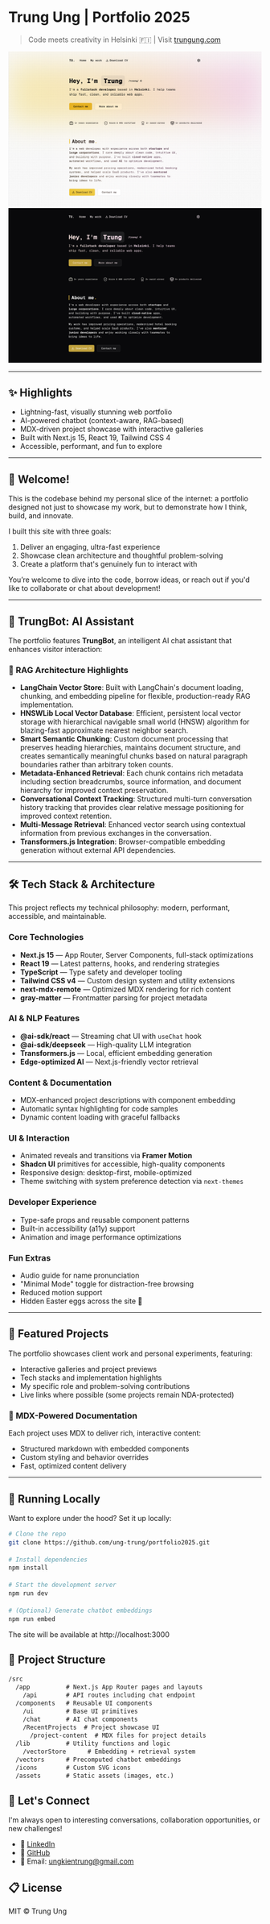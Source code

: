# Trung Ung | Portfolio 2025

> Code meets creativity in Helsinki 🇫🇮 | Visit [trungung.com](https://trungung.com)

![Portfolio Preview - Light Mode](/public/images/portfolio-2025-1.png)  
![Portfolio Preview - Dark Mode](/public/images/portfolio-2025-2.png)

---

## ✨ Highlights

- Lightning-fast, visually stunning web portfolio
- AI-powered chatbot (context-aware, RAG-based)
- MDX-driven project showcase with interactive galleries
- Built with Next.js 15, React 19, Tailwind CSS 4
- Accessible, performant, and fun to explore

---

## 👋 Welcome!

This is the codebase behind my personal slice of the internet: a portfolio designed not just to showcase my work, but to demonstrate how I think, build, and innovate.

I built this site with three goals:

1. Deliver an engaging, ultra-fast experience
2. Showcase clean architecture and thoughtful problem-solving
3. Create a platform that's genuinely fun to interact with

You’re welcome to dive into the code, borrow ideas, or reach out if you'd like to collaborate or chat about development!

---

## 🤖 TrungBot: AI Assistant

The portfolio features **TrungBot**, an intelligent AI chat assistant that enhances visitor interaction:

### 🧠 RAG Architecture Highlights

- **LangChain Vector Store**: Built with LangChain's document loading, chunking, and embedding pipeline for flexible, production-ready RAG implementation.
- **HNSWLib Local Vector Database**: Efficient, persistent local vector storage with hierarchical navigable small world (HNSW) algorithm for blazing-fast approximate nearest neighbor search.
- **Smart Semantic Chunking**: Custom document processing that preserves heading hierarchies, maintains document structure, and creates semantically meaningful chunks based on natural paragraph boundaries rather than arbitrary token counts.
- **Metadata-Enhanced Retrieval**: Each chunk contains rich metadata including section breadcrumbs, source information, and document hierarchy for improved context preservation.
- **Conversational Context Tracking**: Structured multi-turn conversation history tracking that provides clear relative message positioning for improved context retention.
- **Multi-Message Retrieval**: Enhanced vector search using contextual information from previous exchanges in the conversation.
- **Transformers.js Integration**: Browser-compatible embedding generation without external API dependencies.

---

## 🛠️ Tech Stack & Architecture

This project reflects my technical philosophy: modern, performant, accessible, and maintainable.

### Core Technologies

- **Next.js 15** — App Router, Server Components, full-stack optimizations
- **React 19** — Latest patterns, hooks, and rendering strategies
- **TypeScript** — Type safety and developer tooling
- **Tailwind CSS v4** — Custom design system and utility extensions
- **next-mdx-remote** — Optimized MDX rendering for rich content
- **gray-matter** — Frontmatter parsing for project metadata

### AI & NLP Features

- **@ai-sdk/react** — Streaming chat UI with `useChat` hook
- **@ai-sdk/deepseek** — High-quality LLM integration
- **Transformers.js** — Local, efficient embedding generation
- **Edge-optimized AI** — Next.js-friendly vector retrieval

### Content & Documentation

- MDX-enhanced project descriptions with component embedding
- Automatic syntax highlighting for code samples
- Dynamic content loading with graceful fallbacks

### UI & Interaction

- Animated reveals and transitions via **Framer Motion**
- **Shadcn UI** primitives for accessible, high-quality components
- Responsive design: desktop-first, mobile-optimized
- Theme switching with system preference detection via `next-themes`

### Developer Experience

- Type-safe props and reusable component patterns
- Built-in accessibility (a11y) support
- Animation and image performance optimizations

### Fun Extras

- Audio guide for name pronunciation
- "Minimal Mode" toggle for distraction-free browsing
- Reduced motion support
- Hidden Easter eggs across the site 🎯

---

## 📸 Featured Projects

The portfolio showcases client work and personal experiments, featuring:

- Interactive galleries and project previews
- Tech stacks and implementation highlights
- My specific role and problem-solving contributions
- Live links where possible (some projects remain NDA-protected)

### 📝 MDX-Powered Documentation

Each project uses MDX to deliver rich, interactive content:

- Structured markdown with embedded components
- Custom styling and behavior overrides
- Fast, optimized content delivery

---

## 🚀 Running Locally

Want to explore under the hood? Set it up locally:

```bash
# Clone the repo
git clone https://github.com/ung-trung/portfolio2025.git

# Install dependencies
npm install

# Start the development server
npm run dev

# (Optional) Generate chatbot embeddings
npm run embed
```

The site will be available at http://localhost:3000

## 📁 Project Structure

```
/src
  /app          # Next.js App Router pages and layouts
    /api        # API routes including chat endpoint
  /components   # Reusable UI components
    /ui         # Base UI primitives
    /chat       # AI chat components
    /RecentProjects  # Project showcase UI
      /project-content  # MDX files for project details
  /lib          # Utility functions and logic
    /vectorStore      # Embedding + retrieval system
  /vectors      # Precomputed chatbot embeddings
  /icons        # Custom SVG icons
  /assets       # Static assets (images, etc.)
```

## 🤝 Let's Connect

I'm always open to interesting conversations, collaboration opportunities, or new challenges!

- 💼 [LinkedIn](https://linkedin.com/in/trung-ung)
- 🐙 [GitHub](https://github.com/ung-trung)
- 📧 Email: ungkientrung@gmail.com

## 📋 License

MIT © Trung Ung
